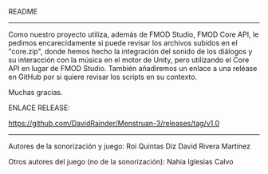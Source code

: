 README

------

Como nuestro proyecto utiliza, además de FMOD Studio, FMOD Core API, le pedimos
encarecidamente si puede revisar los archivos subidos en el "core.zip", donde
hemos hecho la integración del sonido de los diálogos y su interacción
con la música en el motor de Unity, pero utilizando el Core API en lugar de FMOD Studio.
También añadiremos un enlace a una reléase en GitHub por si quiere revisar los
scripts en su contexto.

Muchas gracias.

ENLACE RELEASE: 

https://github.com/DavidRainder/Menstruan-3/releases/tag/v1.0

------

Autores de la sonorización y juego:
Roi Quintas Diz
David Rivera Martínez

Otros autores del juego (no de la sonorización):
Nahia Iglesias Calvo
